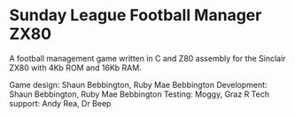 # Sunday League Football Manager ZX80 #
A football management game written in C and Z80 assembly for the Sinclair ZX80 with 4Kb ROM and 16Kb RAM.

Game design:	Shaun Bebbington, Ruby Mae Bebbington
Development:	Shaun Bebbington, Ruby Mae Bebbington
Testing:		Moggy, Graz R
Tech support:	Andy Rea, Dr Beep
